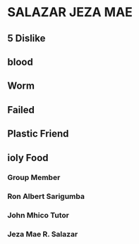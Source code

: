 # SALAZAR JEZA MAE

## 5 Dislike

## blood
## Worm
## Failed 
## Plastic Friend
## ioly Food

### Group Member

### Ron Albert Sarigumba
### John Mhico Tutor
### Jeza Mae R. Salazar